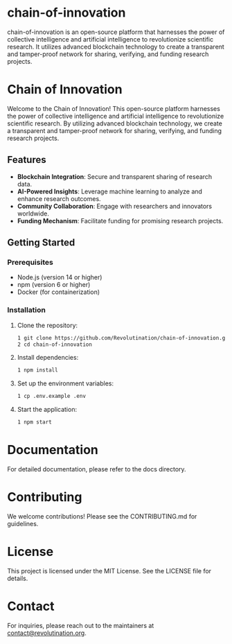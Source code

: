 # chain-of-innovation
chain-of-innovation is an open-source platform that harnesses the power of collective intelligence and artificial intelligence to revolutionize scientific research. It utilizes advanced blockchain technology to create a transparent and tamper-proof network for sharing, verifying, and funding research projects.

# Chain of Innovation

Welcome to the Chain of Innovation! This open-source platform harnesses the power of collective intelligence and artificial intelligence to revolutionize scientific research. By utilizing advanced blockchain technology, we create a transparent and tamper-proof network for sharing, verifying, and funding research projects.

## Features

- **Blockchain Integration**: Secure and transparent sharing of research data.
- **AI-Powered Insights**: Leverage machine learning to analyze and enhance research outcomes.
- **Community Collaboration**: Engage with researchers and innovators worldwide.
- **Funding Mechanism**: Facilitate funding for promising research projects.

## Getting Started

### Prerequisites

- Node.js (version 14 or higher)
- npm (version 6 or higher)
- Docker (for containerization)

### Installation

1. Clone the repository:

   ```bash
   1 git clone https://github.com/Revolutination/chain-of-innovation.git
   2 cd chain-of-innovation
   ```

2. Install dependencies:

   ```bash
   1 npm install
   ```

3. Set up the environment variables:

   ```bash
   1 cp .env.example .env
   ```
   
3. Start the application:

   ```bash
   1 npm start
   ```
   
# Documentation
For detailed documentation, please refer to the docs directory.

# Contributing
We welcome contributions! Please see the CONTRIBUTING.md for guidelines.

# License
This project is licensed under the MIT License. See the LICENSE file for details.

# Contact
For inquiries, please reach out to the maintainers at contact@revolutination.org.
